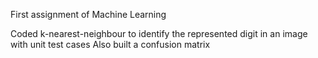 First assignment of Machine Learning

Coded k-nearest-neighbour to identify the represented digit in an image with unit test cases 
Also built a confusion matrix 
